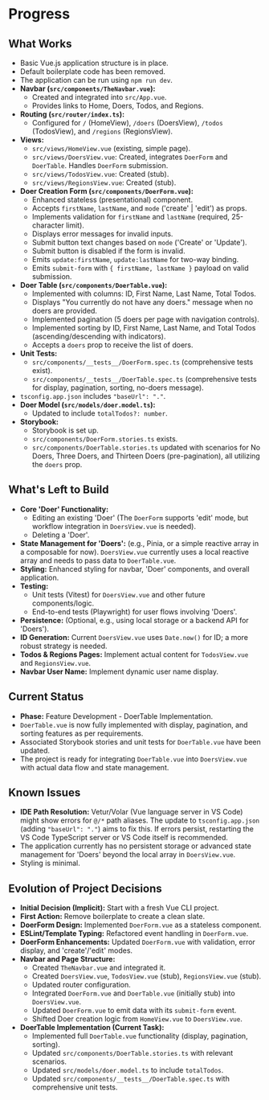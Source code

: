 # Progress

## What Works

- Basic Vue.js application structure is in place.
- Default boilerplate code has been removed.
- The application can be run using `npm run dev`.
- **Navbar (`src/components/TheNavbar.vue`):**
  - Created and integrated into `src/App.vue`.
  - Provides links to Home, Doers, Todos, and Regions.
- **Routing (`src/router/index.ts`):**
  - Configured for `/` (HomeView), `/doers` (DoersView), `/todos` (TodosView), and `/regions` (RegionsView).
- **Views:**
  - `src/views/HomeView.vue` (existing, simple page).
  - `src/views/DoersView.vue`: Created, integrates `DoerForm` and `DoerTable`. Handles `DoerForm` submission.
  - `src/views/TodosView.vue`: Created (stub).
  - `src/views/RegionsView.vue`: Created (stub).
- **Doer Creation Form (`src/components/DoerForm.vue`):**
  - Enhanced stateless (presentational) component.
  - Accepts `firstName`, `lastName`, and `mode` ('create' | 'edit') as props.
  - Implements validation for `firstName` and `lastName` (required, 25-character limit).
  - Displays error messages for invalid inputs.
  - Submit button text changes based on `mode` ('Create' or 'Update').
  - Submit button is disabled if the form is invalid.
  - Emits `update:firstName`, `update:lastName` for two-way binding.
  - Emits `submit-form` with `{ firstName, lastName }` payload on valid submission.
- **Doer Table (`src/components/DoerTable.vue`):**
  - Implemented with columns: ID, First Name, Last Name, Total Todos.
  - Displays "You currently do not have any doers." message when no doers are provided.
  - Implemented pagination (5 doers per page with navigation controls).
  - Implemented sorting by ID, First Name, Last Name, and Total Todos (ascending/descending with indicators).
  - Accepts a `doers` prop to receive the list of doers.
- **Unit Tests:**
  - `src/components/__tests__/DoerForm.spec.ts` (comprehensive tests exist).
  - `src/components/__tests__/DoerTable.spec.ts` (comprehensive tests for display, pagination, sorting, no-doers message).
- `tsconfig.app.json` includes `"baseUrl": "."`.
- **Doer Model (`src/models/doer.model.ts`):**
  - Updated to include `totalTodos?: number`.
- **Storybook:**
  - Storybook is set up.
  - `src/components/DoerForm.stories.ts` exists.
  - `src/components/DoerTable.stories.ts` updated with scenarios for No Doers, Three Doers, and Thirteen Doers (pre-pagination), all utilizing the `doers` prop.

## What's Left to Build

- **Core 'Doer' Functionality:**
  - Editing an existing 'Doer' (The `DoerForm` supports 'edit' mode, but workflow integration in `DoersView.vue` is needed).
  - Deleting a 'Doer'.
- **State Management for 'Doers':** (e.g., Pinia, or a simple reactive array in a composable for now). `DoersView.vue` currently uses a local reactive array and needs to pass data to `DoerTable.vue`.
- **Styling:** Enhanced styling for navbar, 'Doer' components, and overall application.
- **Testing:**
  - Unit tests (Vitest) for `DoersView.vue` and other future components/logic.
  - End-to-end tests (Playwright) for user flows involving 'Doers'.
- **Persistence:** (Optional, e.g., using local storage or a backend API for 'Doers').
- **ID Generation:** Current `DoersView.vue` uses `Date.now()` for ID; a more robust strategy is needed.
- **Todos & Regions Pages:** Implement actual content for `TodosView.vue` and `RegionsView.vue`.
- **Navbar User Name:** Implement dynamic user name display.

## Current Status

- **Phase:** Feature Development - DoerTable Implementation.
- `DoerTable.vue` is now fully implemented with display, pagination, and sorting features as per requirements.
- Associated Storybook stories and unit tests for `DoerTable.vue` have been updated.
- The project is ready for integrating `DoerTable.vue` into `DoersView.vue` with actual data flow and state management.

## Known Issues

- **IDE Path Resolution:** Vetur/Volar (Vue language server in VS Code) might show errors for `@/*` path aliases. The update to `tsconfig.app.json` (adding `"baseUrl": "."`) aims to fix this. If errors persist, restarting the VS Code TypeScript server or VS Code itself is recommended.
- The application currently has no persistent storage or advanced state management for 'Doers' beyond the local array in `DoersView.vue`.
- Styling is minimal.

## Evolution of Project Decisions

- **Initial Decision (Implicit):** Start with a fresh Vue CLI project.
- **First Action:** Remove boilerplate to create a clean slate.
- **DoerForm Design:** Implemented `DoerForm.vue` as a stateless component.
- **ESLint/Template Typing:** Refactored event handling in `DoerForm.vue`.
- **DoerForm Enhancements:** Updated `DoerForm.vue` with validation, error display, and 'create'/'edit' modes.
- **Navbar and Page Structure:**
  - Created `TheNavbar.vue` and integrated it.
  - Created `DoersView.vue`, `TodosView.vue` (stub), `RegionsView.vue` (stub).
  - Updated router configuration.
  - Integrated `DoerForm.vue` and `DoerTable.vue` (initially stub) into `DoersView.vue`.
  - Updated `DoerForm.vue` to emit data with its `submit-form` event.
  - Shifted Doer creation logic from `HomeView.vue` to `DoersView.vue`.
- **DoerTable Implementation (Current Task):**
  - Implemented full `DoerTable.vue` functionality (display, pagination, sorting).
  - Updated `src/components/DoerTable.stories.ts` with relevant scenarios.
  - Updated `src/models/doer.model.ts` to include `totalTodos`.
  - Updated `src/components/__tests__/DoerTable.spec.ts` with comprehensive unit tests.
